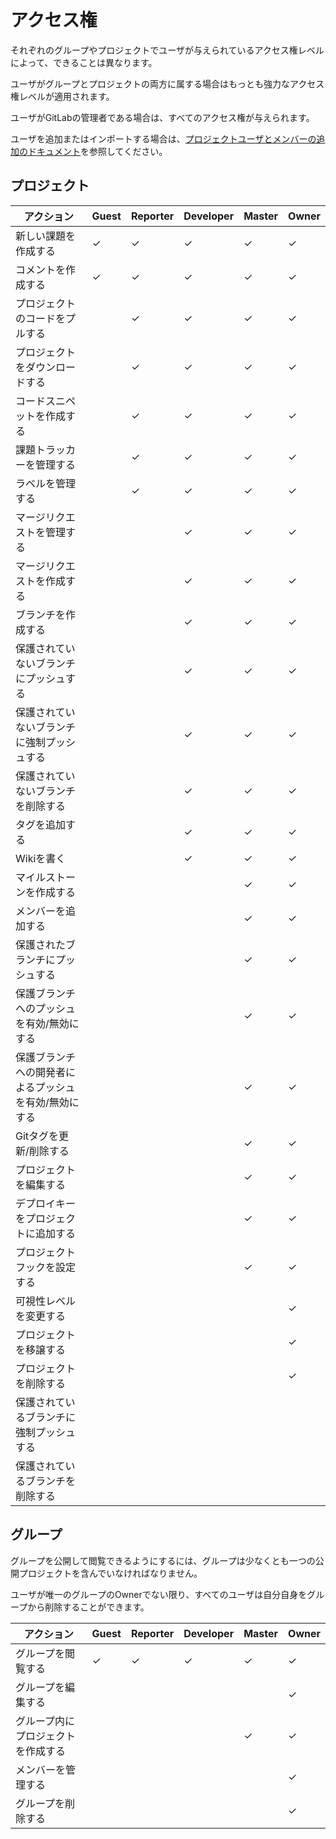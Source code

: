 # アクセス権

それぞれのグループやプロジェクトでユーザが与えられているアクセス権レベルによって、できることは異なります。

ユーザがグループとプロジェクトの両方に属する場合はもっとも強力なアクセス権レベルが適用されます。

ユーザがGitLabの管理者である場合は、すべてのアクセス権が与えられます。

ユーザを追加またはインポートする場合は、[プロジェクトユーザとメンバーの追加のドキュメント](doc/workflow/add-user/add-user.md)を参照してください。

## プロジェクト

| アクション                                            | Guest   | Reporter   | Developer   | Master   | Owner  |
|-------------------------------------------------------|---------|------------|-------------|----------|--------|
| 新しい課題を作成する                                  | ✓       | ✓          | ✓           | ✓        | ✓      |
| コメントを作成する                                    | ✓       | ✓          | ✓           | ✓        | ✓      |
| プロジェクトのコードをプルする                        |         | ✓          | ✓           | ✓        | ✓      |
| プロジェクトをダウンロードする                        |         | ✓          | ✓           | ✓        | ✓      |
| コードスニペットを作成する                            |         | ✓          | ✓           | ✓        | ✓      |
| 課題トラッカーを管理する                              |         | ✓          | ✓           | ✓        | ✓      |
| ラベルを管理する                                      |         | ✓          | ✓           | ✓        | ✓      |
| マージリクエストを管理する                            |         |            | ✓           | ✓        | ✓      |
| マージリクエストを作成する                            |         |            | ✓           | ✓        | ✓      |
| ブランチを作成する                                    |         |            | ✓           | ✓        | ✓      |
| 保護されていないブランチにプッシュする                |         |            | ✓           | ✓        | ✓      |
| 保護されていないブランチに強制プッシュする            |         |            | ✓           | ✓        | ✓      |
| 保護されていないブランチを削除する                    |         |            | ✓           | ✓        | ✓      |
| タグを追加する                                        |         |            | ✓           | ✓        | ✓      |
| Wikiを書く                                            |         |            | ✓           | ✓        | ✓      |
| マイルストーンを作成する                              |         |            |             | ✓        | ✓      |
| メンバーを追加する                                    |         |            |             | ✓        | ✓      |
| 保護されたブランチにプッシュする                      |         |            |             | ✓        | ✓      |
| 保護ブランチへのプッシュを有効/無効にする             |         |            |             | ✓        | ✓      |
| 保護ブランチへの開発者によるプッシュを有効/無効にする |         |            |             | ✓        | ✓      |
| Gitタグを更新/削除する                                |         |            |             | ✓        | ✓      |
| プロジェクトを編集する                                |         |            |             | ✓        | ✓      |
| デプロイキーをプロジェクトに追加する                  |         |            |             | ✓        | ✓      |
| プロジェクトフックを設定する                          |         |            |             | ✓        | ✓      |
| 可視性レベルを変更する                                |         |            |             |          | ✓      |
| プロジェクトを移譲する                                |         |            |             |          | ✓      |
| プロジェクトを削除する                                |         |            |             |          | ✓      |
| 保護されているブランチに強制プッシュする              |         |            |             |          |        |
| 保護されているブランチを削除する                      |         |            |             |          |        |

## グループ

グループを公開して閲覧できるようにするには、グループは少なくとも一つの公開プロジェクトを含んでいなければなりません。

ユーザが唯一のグループのOwnerでない限り、すべてのユーザは自分自身をグループから削除することができます。

| アクション                         | Guest | Reporter | Developer | Master | Owner |
|------------------------------------|-------|----------|-----------|--------|-------|
| グループを閲覧する                 | ✓     | ✓        | ✓         | ✓      | ✓     |
| グループを編集する                 |       |          |           |        | ✓     |
| グループ内にプロジェクトを作成する |       |          |           | ✓      | ✓     |
| メンバーを管理する                 |       |          |           |        | ✓     |
| グループを削除する                 |       |          |           |        | ✓     |

